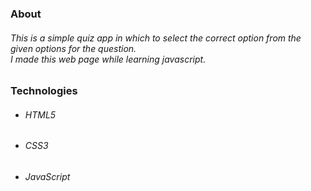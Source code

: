 <h3 class="text-left"><b>About</b></h3>
                <p class="text-left"><h6 class="text-left">This is a simple quiz app in which to select the correct option from the given options for the question.
                    <br>I made this web page while learning javascript.</h6>
                </p>
                <h3 class="text-left"><b>Technologies</b></h3>
                <ul class="text-left">
                    <li><h6>HTML5</h6></li>
                    <li><h6>CSS3</h6></li>
                    <li><h6>JavaScript</h6></li>
                </ul>

